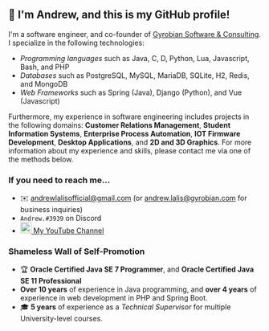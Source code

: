 ## 👋 I'm Andrew, and this is my GitHub profile!

I'm a software engineer, and co-founder of [Gyrobian Software & Consulting](https://www.gyrobian.nl/). I specialize in the following technologies:

- *Programming languages* such as Java, C, D, Python, Lua, Javascript, Bash, and PHP
- *Databases* such as PostgreSQL, MySQL, MariaDB, SQLite, H2, Redis, and MongoDB
- *Web Frameworks* such as Spring (Java), Django (Python), and Vue (Javascript)

Furthermore, my experience in software engineering includes projects in the following domains: **Customer Relations Management**, **Student Information Systems**, **Enterprise Process Automation**, **IOT Firmware Development**, **Desktop Applications**, and **2D and 3D Graphics**. For more information about my experience and skills, please contact me via one of the methods below.

### If you need to reach me...

- ✉️ <andrewlalisofficial@gmail.com> (or [andrew.lalis@gyrobian.com](mailto:andrew.lalis@gyrobian.com) for business inquiries)
- `Andrew.#3939` on Discord
- [<img alt="Andrew Lalis | YouTube" width="22px" src="https://cdn.jsdelivr.net/npm/simple-icons@v3/icons/youtube.svg" /> My YouTube Channel](https://www.youtube.com/channel/UC9X4mx6-ObPUB6-ud2IGAFQ)

### Shameless Wall of Self-Promotion

- 🏆 **Oracle Certified Java SE 7 Programmer**, and **Oracle Certified Java SE 11 Professional**
- **Over 10 years** of experience in Java programming, and **over 4 years** of experience in web development in PHP and Spring Boot.
- 🎓 **5 years** of experience as a *Technical Supervisor* for multiple University-level courses.

